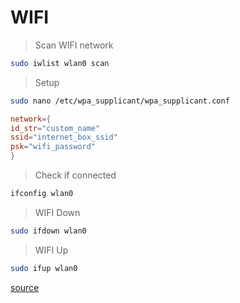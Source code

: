 # WIFI

> Scan WIFI network

```bash
sudo iwlist wlan0 scan
```

> Setup

```bash
sudo nano /etc/wpa_supplicant/wpa_supplicant.conf
```

```conf
network={
id_str="custom_name"
ssid="internet_box_ssid"
psk="wifi_password"
}
```

> Check if connected

```bash
ifconfig wlan0
```

> WIFI Down

```bash
sudo ifdown wlan0
```

> WIFI Up

```bash
sudo ifup wlan0
```

[source](https://www.raspberrypi.org/documentation/configuration/wireless/wireless-cli.md)
